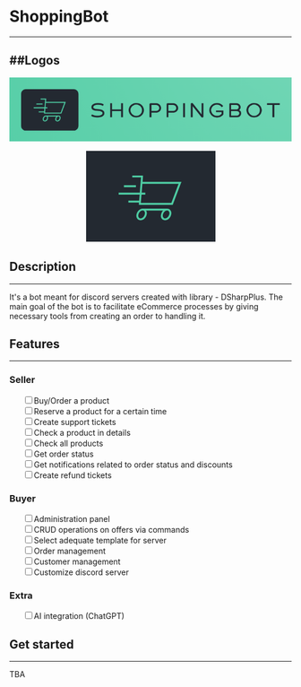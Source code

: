 # ShoppingBot

---

## ##Logos

![text](/assets/logo.png)

<p align="center">
  <img src="/assets/shoppingbot.png"/>
</p>
<h2>Description</h2>
<hr>
<p>It's a bot meant for discord servers created with library - DSharpPlus. The main goal of the bot is to facilitate eCommerce processes by giving necessary tools from creating an order to handling it.</p>
<h2>Features</h2>
<hr>
<h3>Seller</h3>
<ul style="list-style: none">
    <li><input type="checkbox">Buy/Order a product</input></li>
    <li><input type="checkbox">Reserve a product for a certain time</input></li><li><input type="checkbox">Create support tickets</input></li><li><input type="checkbox">Check a product in details</input></li><li><input type="checkbox">Check all products</input></li>
    <li><input type="checkbox">Get order status</input></li>
    <li><input type="checkbox">Get notifications related to order status and discounts</input></li>
    <li><input type="checkbox">Create refund tickets</input></li>
</ul>
<h3>Buyer</h3>
<ul style="list-style: none">
    <li><input type="checkbox">Administration panel</input></li>
    <li><input type="checkbox">CRUD operations on offers via commands</input></li><li><input type="checkbox">Select adequate template for server</input></li><li><input type="checkbox">Order management</input></li><li><input type="checkbox">Customer management</input></li>
    <li><input type="checkbox">Customize discord server</input></li>
</ul>
<h3>Extra</h3>
<ul style="list-style: none">
    <li><input type="checkbox">AI integration (ChatGPT)</input></li>
</ul>
<h2>Get started</h2>
<hr>
<p>TBA</p>
